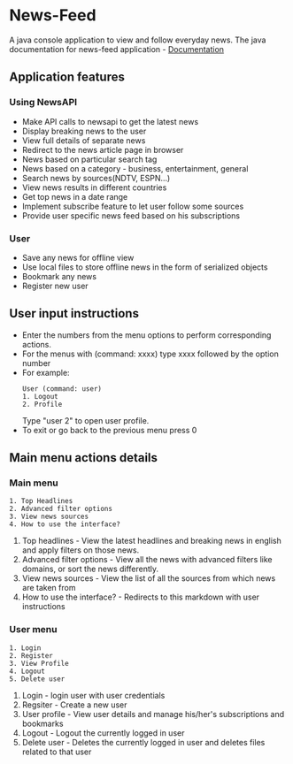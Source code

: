 # News-Feed
A java console application to view and follow everyday news.
The java documentation for news-feed application - [Documentation](https://subikesh.github.io/News-Feed/)

## Application features

### Using NewsAPI
* Make API calls to newsapi to get the latest news
* Display breaking news to the user
* View full details of separate news
* Redirect to the news article page in browser
* News based on particular search tag
* News based on a category - business, entertainment, general
* Search news by sources(NDTV, ESPN…)
* View news results in different countries
* Get top news in a date range
* Implement subscribe feature to let user follow some sources
* Provide user specific news feed based on his subscriptions

### User
* Save any news for offline view
* Use local files to store offline news in the form of serialized objects
* Bookmark any news
* Register new user


## User input instructions

* Enter the numbers from the menu options to perform corresponding actions.
* For the menus with (command: xxxx) type xxxx followed by the option number
* For example: 
  ```
  User (command: user)
  1. Logout
  2. Profile
  ```
  Type "user 2" to open user profile.
* To exit or go back to the previous menu press 0

## Main menu actions details

### Main menu
```
1. Top Headlines
2. Advanced filter options
3. View news sources
4. How to use the interface?
```
1. Top headlines - View the latest headlines and breaking news in english and apply filters on those news.
2. Advanced filter options - View all the news with advanced filters like domains, or sort the news differently.
3. View news sources - View the list of all the sources from which news are taken from
4. How to use the interface? - Redirects to this markdown with user instructions

### User menu
```
1. Login
2. Register
3. View Profile
4. Logout
5. Delete user
```
1. Login - login user with user credentials
2. Regsiter - Create a new user
3. User profile - View user details and manage his/her's subscriptions and bookmarks
4. Logout - Logout the currently logged in user
5. Delete user - Deletes the currently logged in user and deletes files related to that user
